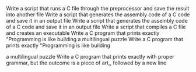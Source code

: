 Write a script that runs a C file through the preprocessor and save the result into another file
Write a script that generates the assembly code of a C code and save it in an output file
Write a script that generates the assembly code of a C code and save it in an output file
Write a script that compiles a C file and creates an executable
Write a C program that prints exactly "Programming is like building a multilingual puzzle
Write a C program that prints exactly "Programming is like building

 a multilingual puzzle
Write a C program that prints exactly with proper grammar, but the outcome is a piece of art,, followed by a new line
